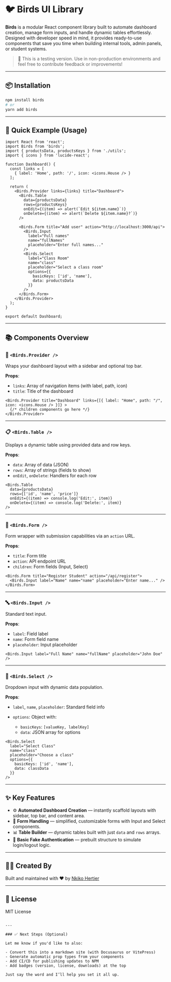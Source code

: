 # 🐦 Birds UI Library

**Birds** is a modular React component library built to automate dashboard creation, manage form inputs, and handle dynamic tables effortlessly. Designed with developer speed in mind, it provides ready-to-use components that save you time when building internal tools, admin panels, or student systems.

> 🧪 This is a testing version. Use in non-production environments and feel free to contribute feedback or improvements!

---

## 📦 Installation

```bash
npm install birds
# or
yarn add birds
````

---

## 🚀 Quick Example (Usage)

```tsx
import React from 'react';
import Birds from 'birds';
import { productsData, productsKeys } from './utils';
import { icons } from 'lucide-react';

function Dashboard() {
  const links = [
    { label: 'Home', path: '/', icon: <icons.House /> }
  ];

  return (
    <Birds.Provider links={links} title="Dashboard">
      <Birds.Table
        data={productsData}
        rows={productsKeys}
        onEdit={(item) => alert(`Edit ${item.name}`)}
        onDelete={(item) => alert(`Delete ${item.name}?`)}
      />

      <Birds.Form title="Add user" action="http://localhost:3000/api">
        <Birds.Input
          label="Full names"
          name="fullNames"
          placeholder="Enter full names..."
        />
        <Birds.Select
          label="Class Room"
          name="class"
          placeholder="Select a class room"
          options={{
            basicKeys: ['id', 'name'],
            data: productsData
          }}
        />
      </Birds.Form>
    </Birds.Provider>
  );
}

export default Dashboard;
```

---

## 📚 Components Overview

### 🧱 `<Birds.Provider />`

Wraps your dashboard layout with a sidebar and optional top bar.

**Props**:

* `links`: Array of navigation items (with label, path, icon)
* `title`: Title of the dashboard

```tsx
<Birds.Provider title="Dashboard" links={[{ label: "Home", path: "/", icon: <icons.House /> }]} >
  {/* children components go here */}
</Birds.Provider>
```

---

### 📋 `<Birds.Table />`

Displays a dynamic table using provided data and row keys.

**Props**:

* `data`: Array of data (JSON)
* `rows`: Array of strings (fields to show)
* `onEdit`, `onDelete`: Handlers for each row

```tsx
<Birds.Table
  data={productsData}
  rows={['id', 'name', 'price']}
  onEdit={(item) => console.log('Edit:', item)}
  onDelete={(item) => console.log('Delete:', item)}
/>
```

---

### 📝 `<Birds.Form />`

Form wrapper with submission capabilities via an `action` URL.

**Props**:

* `title`: Form title
* `action`: API endpoint URL
* `children`: Form fields (Input, Select)

```tsx
<Birds.Form title="Register Student" action="/api/register">
  <Birds.Input label="Name" name="name" placeholder="Enter name..." />
</Birds.Form>
```

---

### 🔤 `<Birds.Input />`

Standard text input.

**Props**:

* `label`: Field label
* `name`: Form field name
* `placeholder`: Input placeholder

```tsx
<Birds.Input label="Full Name" name="fullName" placeholder="John Doe" />
```

---

### 🔽 `<Birds.Select />`

Dropdown input with dynamic data population.

**Props**:

* `label`, `name`, `placeholder`: Standard field info
* `options`: Object with:

  * `basicKeys`: `[valueKey, labelKey]`
  * `data`: JSON array for options

```tsx
<Birds.Select
  label="Select Class"
  name="class"
  placeholder="Choose a class"
  options={{
    basicKeys: ['id', 'name'],
    data: classData
  }}
/>
```

---

## ✨ Key Features

* ⚙️ **Automated Dashboard Creation** — instantly scaffold layouts with sidebar, top bar, and content area.
* 📝 **Form Handling** — simplified, customizable forms with Input and Select components.
* 📊 **Table Builder** — dynamic tables built with just `data` and `rows` arrays.
* 🔐 **Basic Fake Authentication** — prebuilt structure to simulate login/logout logic.

---

## 👨‍🎓 Created By

Built and maintained with ❤️ by [Nkiko Hertier](https://github.com/nkiko-hertier)

---

## 📜 License

MIT License

```

---

### ✅ Next Steps (Optional)

Let me know if you'd like to also:

- Convert this into a markdown site (with Docusaurus or VitePress)
- Generate automatic prop types from your components
- Add CI/CD for publishing updates to NPM
- Add badges (version, license, downloads) at the top

Just say the word and I’ll help you set it all up.
```
